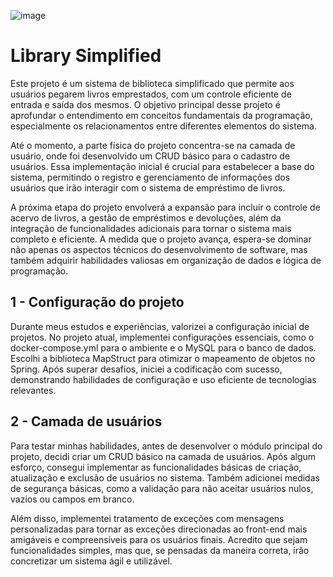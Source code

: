 ![image](https://github.com/migueldelgg/library-simplified/assets/150628051/466977b0-32d0-4c9a-a05b-4787e6ecc168)
# Library Simplified

Este projeto é um sistema de biblioteca simplificado que permite aos usuários pegarem livros emprestados, com um controle eficiente de entrada e saída dos mesmos. O objetivo principal desse projeto é aprofundar o entendimento em conceitos fundamentais da programação, especialmente os relacionamentos entre diferentes elementos do sistema.

Até o momento, a parte física do projeto concentra-se na camada de usuário, onde foi desenvolvido um CRUD básico para o cadastro de usuários. Essa implementação inicial é crucial para estabelecer a base do sistema, permitindo o registro e gerenciamento de informações dos usuários que irão interagir com o sistema de empréstimo de livros.

A próxima etapa do projeto envolverá a expansão para incluir o controle de acervo de livros, a gestão de empréstimos e devoluções, além da integração de funcionalidades adicionais para tornar o sistema mais completo e eficiente. A medida que o projeto avança, espera-se dominar não apenas os aspectos técnicos do desenvolvimento de software, mas também adquirir habilidades valiosas em organização de dados e lógica de programação.

## 1 - Configuração do projeto

Durante meus estudos e experiências, valorizei a configuração inicial de projetos. No projeto atual, implementei configurações essenciais, como o docker-compose.yml para o ambiente e o MySQL para o banco de dados. Escolhi a biblioteca MapStruct para otimizar o mapeamento de objetos no Spring. Após superar desafios, iniciei a codificação com sucesso, demonstrando habilidades de configuração e uso eficiente de tecnologias relevantes.

## 2 - Camada de usuários

Para testar minhas habilidades, antes de desenvolver o módulo principal do projeto, decidi criar um CRUD básico na camada de usuários. Após algum esforço, consegui implementar as funcionalidades básicas de criação, atualização e exclusão de usuários no sistema. Também adicionei medidas de segurança básicas, como a validação para não aceitar usuários nulos, vazios ou campos em branco.

Além disso, implementei tratamento de exceções com mensagens personalizadas para tornar as exceções direcionadas ao front-end mais amigáveis e compreensíveis para os usuários finais. Acredito que sejam funcionalidades simples, mas que, se pensadas da maneira correta, irão concretizar um sistema ágil e utilizável.

